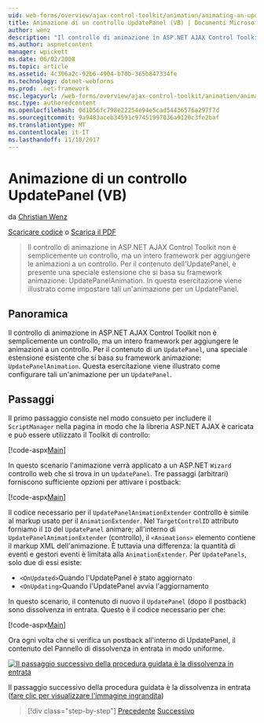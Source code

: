 ```yaml
---
uid: web-forms/overview/ajax-control-toolkit/animation/animating-an-updatepanel-control-vb
title: Animazione di un controllo UpdatePanel (VB) | Documenti Microsoft
author: wenz
description: "Il controllo di animazione in ASP.NET AJAX Control Toolkit non è semplicemente un controllo, ma un intero framework per aggiungere le animazioni a un controllo. Per il contenuto di un..."
ms.author: aspnetcontent
manager: wpickett
ms.date: 06/02/2008
ms.topic: article
ms.assetid: 4c306a2c-92b6-4904-b70b-365b847334fe
ms.technology: dotnet-webforms
ms.prod: .net-framework
msc.legacyurl: /web-forms/overview/ajax-control-toolkit/animation/animating-an-updatepanel-control-vb
msc.type: authoredcontent
ms.openlocfilehash: 0d1056fc798e22254e94e5cad54436576a297f7d
ms.sourcegitcommit: 9a9483aceb34591c97451997036a9120c3fe2baf
ms.translationtype: MT
ms.contentlocale: it-IT
ms.lasthandoff: 11/10/2017
---
```

<a name="animating-an-updatepanel-control-vb"></a>Animazione di un controllo UpdatePanel (VB)
====================
da [Christian Wenz](https://github.com/wenz)

[Scaricare codice](http://download.microsoft.com/download/9/3/f/93f8daea-bebd-4821-833b-95205389c7d0/UpdatePanelAnimation1.vb.zip) o [Scarica il PDF](http://download.microsoft.com/download/b/6/a/b6ae89ee-df69-4c87-9bfb-ad1eb2b23373/updatepanelanimation1VB.pdf)

> Il controllo di animazione in ASP.NET AJAX Control Toolkit non è semplicemente un controllo, ma un intero framework per aggiungere le animazioni a un controllo. Per il contenuto dell'UpdatePanel, è presente una speciale estensione che si basa su framework animazione: UpdatePanelAnimation. In questa esercitazione viene illustrato come impostare tali un'animazione per un UpdatePanel.


## <a name="overview"></a>Panoramica

Il controllo di animazione in ASP.NET AJAX Control Toolkit non è semplicemente un controllo, ma un intero framework per aggiungere le animazioni a un controllo. Per il contenuto di un `UpdatePanel`, una speciale estensione esistente che si basa su framework animazione: `UpdatePanelAnimation`. Questa esercitazione viene illustrato come configurare tali un'animazione per un `UpdatePanel`.

## <a name="steps"></a>Passaggi

Il primo passaggio consiste nel modo consueto per includere il `ScriptManager` nella pagina in modo che la libreria ASP.NET AJAX è caricata e può essere utilizzato il Toolkit di controllo:

[!code-aspx[Main](animating-an-updatepanel-control-vb/samples/sample1.aspx)]

In questo scenario l'animazione verrà applicato a un ASP.NET `Wizard` controllo web che si trova in un `UpdatePanel`. Tre passaggi (arbitrari) forniscono sufficiente opzioni per attivare i postback:

[!code-aspx[Main](animating-an-updatepanel-control-vb/samples/sample2.aspx)]

Il codice necessario per il `UpdatePanelAnimationExtender` controllo è simile al markup usato per il `AnimationExtender`. Nel `TargetControlID` attributo forniamo il `ID` del `UpdatePanel` animare; all'interno di `UpdatePanelAnimationExtender` (controllo), il `<Animations>` elemento contiene il markup XML dell'animazione. È tuttavia una differenza: la quantità di eventi e gestori eventi è limitata alla `AnimationExtender`. Per `UpdatePanels`, solo due di essi esiste:

- `<OnUpdated>`Quando l'UpdatePanel è stato aggiornato
- `<OnUpdating>`Quando l'UpdatePanel avvia l'aggiornamento

In questo scenario, il contenuto di nuovo il `UpdatePanel` (dopo il postback) sono dissolvenza in entrata. Questo è il codice necessario per che:

[!code-aspx[Main](animating-an-updatepanel-control-vb/samples/sample3.aspx)]

Ora ogni volta che si verifica un postback all'interno di UpdatePanel, il contenuto del Pannello di dissolvenza in entrata in modo uniforme.


[![Il passaggio successivo della procedura guidata è la dissolvenza in entrata](animating-an-updatepanel-control-vb/_static/image2.png)](animating-an-updatepanel-control-vb/_static/image1.png)

Il passaggio successivo della procedura guidata è la dissolvenza in entrata ([fare clic per visualizzare l'immagine ingrandita](animating-an-updatepanel-control-vb/_static/image3.png))

>[!div class="step-by-step"]
[Precedente](changing-an-animation-using-client-side-code-vb.md)
[Successivo](dynamically-controlling-updatepanel-animations-vb.md)
